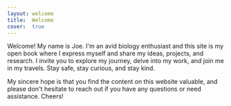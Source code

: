 ```yaml
---
layout: welcome
title:  Welcome
cover:  true
---
```


Welcome! My name is Joe. I'm an avid biology enthusiast and this site is my open book where I express myself and share my ideas, projects, and research. I invite you to explore my journey, delve into my work, and join me in my travels. Stay safe, stay curious, and stay kind. 

 My sincere hope is that you find the content on this website valuable, and please don't hesitate to reach out if you have any questions or need assistance. Cheers!